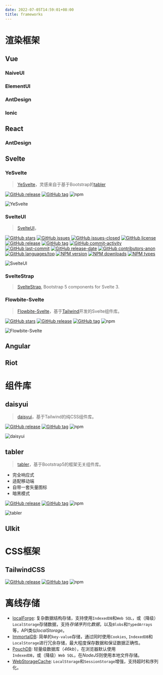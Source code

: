 ```yaml
---
date: 2022-07-05T14:59:01+08:00
title: frameworks
---
```


# 渲染框架

## Vue

### NaiveUI

### ElementUI

### AntDesign

### Ionic

## React

### AntDesign

## Svelte

### YeSvelte

> [YeSvelte](https://www.yesvelte.com/docs)，灵感来自于基于Bootstrap的[tabler](#tabler)

[![GitHub release](https://img.shields.io/github/release/yesvelte/yesvelte.svg)](https://GitHub.com/yesvelte/yesvelte/releases/)
[![GitHub tag](https://img.shields.io/github/tag/yesvelte/yesvelte.svg)](https://GitHub.com/yesvelte/yesvelte/tags/)
![npm](https://img.shields.io/npm/v/yesvelte)

![YeSvelte](./YeSvelte.png)

### SvelteUI

> [SvelteUI](https://www.svelteui.org/introduction)，

[![GitHub stars](https://img.shields.io/github/stars/svelteuidev/svelteui?logo=github)](https://github.com/svelteuidev/svelteui)
[![GitHub issues](https://img.shields.io/github/issues/svelteuidev/svelteui?logo=github)](https://github.com/svelteuidev/svelteui/issues)
[![GitHub issues-closed](https://img.shields.io/github/issues-closed/svelteuidev/svelteui?logo=github)](https://github.com/svelteuidev/svelteui/issues)
[![GitHub license](https://img.shields.io/github/license/svelteuidev/svelteui?logo=github)](https://github.com/svelteuidev/svelteui)
[![GitHub release](https://img.shields.io/github/release/svelteuidev/svelteui?logo=github)](https://github.com/svelteuidev/svelteui/releases/)
[![GitHub tag](https://img.shields.io/github/tag/svelteuidev/svelteui?logo=github)](https://github.com/svelteuidev/svelteui/tags/)
[![GitHub commit-activity](https://img.shields.io/github/commit-activity/m/svelteuidev/svelteui?logo=github)](https://github.com/svelteuidev/svelteui)
[![GitHub last-commit](https://img.shields.io/github/last-commit/svelteuidev/svelteui?logo=github)](https://github.com/svelteuidev/svelteui)
[![GitHub release-date](https://img.shields.io/github/release-date/svelteuidev/svelteui?logo=github)](https://github.com/svelteuidev/releases/)
[![GitHub contributors-anon](https://img.shields.io/github/contributors-anon/svelteuidev/svelteui?logo=github)](https://github.com/svelteuidev/graphs/contributors/)
[![GitHub languages/top](https://img.shields.io/github/languages/top/svelteuidev/svelteui?logo=github)](https://github.com/svelteuidev/graphs/contributors/)
[![NPM version](https://img.shields.io/npm/v/%40svelteuidev%2Fcore?logo=npm)](https://www.npmjs.com/package/%40svelteuidev%2Fcore)
[![NPM downloads](https://img.shields.io/npm/dw/%40svelteuidev%2Fcore?logo=npm)](https://www.npmjs.com/package/%40svelteuidev%2Fcore)
[![NPM types](https://img.shields.io/npm/types/%40svelteuidev%2Fcore?logo=npm)](https://www.npmjs.com/package/%40svelteuidev%2Fcore)

![SvelteUI](./SvelteUI.png)

### SvelteStrap

> [SvelteStrap](https://sveltestrap.js.org/), Bootstrap 5 components for Svelte 3.

### Flowbite-Svelte

> [Flowbite-Svelte](https://flowbite-svelte.com/)，基于[Tailwind](#tailwind)开发的Svelte组件库。

[![GitHub stars](https://img.shields.io/github/stars/themesberg/flowbite-svelte.svg)](https://GitHub.com/themesberg/flowbite-svelte/releases/)
[![GitHub release](https://img.shields.io/github/release/themesberg/flowbite-svelte.svg)](https://GitHub.com/themesberg/flowbite-svelte/releases/)
[![GitHub tag](https://img.shields.io/github/tag/themesberg/flowbite-svelte.svg)](https://GitHub.com/themesberg/flowbite-svelte/tags/)
![npm](https://img.shields.io/npm/v/flowbite-svelte)

![Flowbite-Svelte](./Flowbite-Svelte.png)

## Angular

## Riot

# 组件库

## daisyui

> [daisyui](https://daisyui.com/components/)，基于Tailwind的纯CSS组件库。

[![GitHub release](https://img.shields.io/github/release/saadeghi/daisyui.svg)](https://GitHub.com/saadeghi/daisyui/releases/)
[![GitHub tag](https://img.shields.io/github/tag/saadeghi/daisyui.svg)](https://GitHub.com/saadeghi/daisyui/tags/)
![npm](https://img.shields.io/npm/v/daisyui)

![daisyui](./daisyui.png)

## tabler

> [tabler](https://preview.tabler.io/)，基于Bootstrap5的框架无关组件库。

- 完全响应式
- 适配移动端
- 自带一套矢量图标
- 暗黑模式

[![GitHub release](https://img.shields.io/github/release/tabler/tabler.svg)](https://GitHub.com/tabler/tabler/releases/)
[![GitHub tag](https://img.shields.io/github/tag/tabler/tabler.svg)](https://GitHub.com/tabler/tabler/tags/)
![npm](https://img.shields.io/npm/v/tabler)

![tabler](./tabler.jpeg)

## UIkit

# CSS框架

## TailwindCSS

[![GitHub release](https://img.shields.io/github/release/tailwindlabs/tailwindcss.svg)](https://GitHub.com/tailwindlabs/tailwindcss/releases/)
[![GitHub tag](https://img.shields.io/github/tag/tailwindlabs/tailwindcss.svg)](https://GitHub.com/tailwindlabs/tailwindcss/tags/)
![npm](https://img.shields.io/npm/v/tailwindcss)

# 离线存储

- [localForge](https://github.com/localForage/localForage): 复杂数据结构存储，支持使用`IndexedDB`和`Web SQL`，或（降级）`LocalStorage`存储数据，支持*存储序列化数据*，以及`Blobs`和`TypedArrays`等，API类似*localStorage*。
- [ImmortalDB](https://github.com/gruns/ImmortalDB): 简单的`key-value`存储，通过同时使用`Cookies`, `IndexedDB`和`LocalStorage`进行冗余存储，最大程度保存数据和保证数据正确性。
- [PouchDB](https://github.com/pouchdb/pouchdb): 轻量级数据库（*46kb*），在浏览器默认使用`IndexedDB`，或（降级）`Web SQL`，在*NodeJS*则使用本地文件存储。
- [WebStorageCache](https://github.com/wuchangming/web-storage-cache): `LocalStorage`和`SessionStorage`增强，支持超时和序列化。
